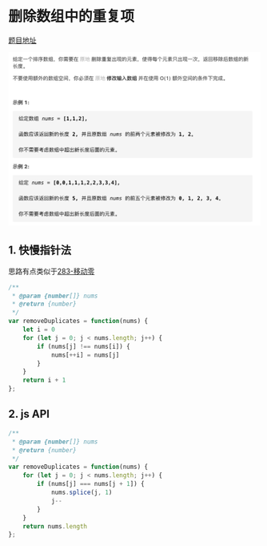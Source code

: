 # 删除数组中的重复项

[题目地址](https://leetcode-cn.com/problems/remove-duplicates-from-sorted-array/)

![题目描述](https://github.com/AngelaBiuBiuBiu/my-leetcode/blob/main/assets/26.png)

## 1. 快慢指针法

思路有点类似于[283-移动零](https://github.com/AngelaBiuBiuBiu/my-leetcode/blob/main/easy/283-%E7%A7%BB%E5%8A%A8%E9%9B%B6.md)

```js
/**
 * @param {number[]} nums
 * @return {number}
 */
var removeDuplicates = function(nums) {
    let i = 0
    for (let j = 0; j < nums.length; j++) {
        if (nums[j] !== nums[i]) {
            nums[++i] = nums[j]
        }
    }
    return i + 1
};
```

## 2. js API

```js
/**
 * @param {number[]} nums
 * @return {number}
 */
var removeDuplicates = function(nums) {
    for (let j = 0; j < nums.length; j++) {
        if (nums[j] === nums[j + 1]) {
            nums.splice(j, 1)
            j--
        }
    }
    return nums.length
};
```
